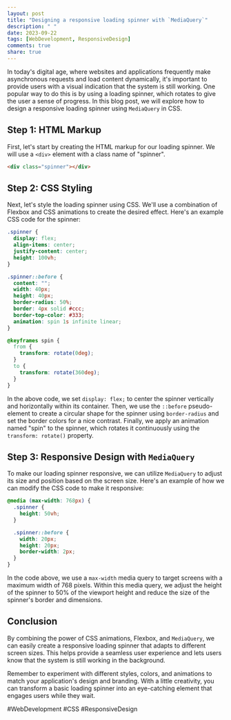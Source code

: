 ```yaml
---
layout: post
title: "Designing a responsive loading spinner with `MediaQuery`"
description: " "
date: 2023-09-22
tags: [WebDevelopment, ResponsiveDesign]
comments: true
share: true
---
```


In today's digital age, where websites and applications frequently make asynchronous requests and load content dynamically, it's important to provide users with a visual indication that the system is still working. One popular way to do this is by using a loading spinner, which rotates to give the user a sense of progress. In this blog post, we will explore how to design a responsive loading spinner using `MediaQuery` in CSS.

## Step 1: HTML Markup

First, let's start by creating the HTML markup for our loading spinner. We will use a `<div>` element with a class name of "spinner".

```html
<div class="spinner"></div>
```

## Step 2: CSS Styling

Next, let's style the loading spinner using CSS. We'll use a combination of Flexbox and CSS animations to create the desired effect. Here's an example CSS code for the spinner:

```css
.spinner {
  display: flex;
  align-items: center;
  justify-content: center;
  height: 100vh;
}

.spinner::before {
  content: "";
  width: 40px;
  height: 40px;
  border-radius: 50%;
  border: 4px solid #ccc;
  border-top-color: #333;
  animation: spin 1s infinite linear;
}

@keyframes spin {
  from {
    transform: rotate(0deg);
  }
  to {
    transform: rotate(360deg);
  }
}
```

In the above code, we set `display: flex;` to center the spinner vertically and horizontally within its container. Then, we use the `::before` pseudo-element to create a circular shape for the spinner using `border-radius` and set the border colors for a nice contrast. Finally, we apply an animation named "spin" to the spinner, which rotates it continuously using the `transform: rotate()` property.

## Step 3: Responsive Design with `MediaQuery`

To make our loading spinner responsive, we can utilize `MediaQuery` to adjust its size and position based on the screen size. Here's an example of how we can modify the CSS code to make it responsive:

```css
@media (max-width: 768px) {
  .spinner {
    height: 50vh;
  }

  .spinner::before {
    width: 20px;
    height: 20px;
    border-width: 2px;
  }
}
```

In the code above, we use a `max-width` media query to target screens with a maximum width of 768 pixels. Within this media query, we adjust the height of the spinner to 50% of the viewport height and reduce the size of the spinner's border and dimensions.

## Conclusion

By combining the power of CSS animations, Flexbox, and `MediaQuery`, we can easily create a responsive loading spinner that adapts to different screen sizes. This helps provide a seamless user experience and lets users know that the system is still working in the background.

Remember to experiment with different styles, colors, and animations to match your application's design and branding. With a little creativity, you can transform a basic loading spinner into an eye-catching element that engages users while they wait.

#WebDevelopment #CSS #ResponsiveDesign